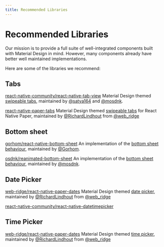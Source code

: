 ```yaml
---
title: Recommended Libraries
---
```


# Recommended Libraries

Our mission is to provide a full suite of well-integrated components built with Material Design in mind. However, many components already have better well maintained implementations.

Here are some of the libraries we recommend:

## Tabs

[react-native-community/react-native-tab-view](https://github.com/react-native-community/react-native-tab-view)
Material Design themed [swipeable tabs](https://material.io/design/components/tabs.html), maintained by [@satya164](https://twitter.com/satya164) and [@mosdnk](https://twitter.com/mosdnk).

[react-native-paper-tabs](https://github.com/web-ridge/react-native-paper-tabs)
Material Design themed [swipeable tabs](https://material.io/design/components/tabs.html) for React Native Paper, maintained by [@RichardLindhout](https://twitter.com/RichardLindhout) from [@web_ridge](https://twitter.com/web_ridge)

## Bottom sheet

[gorhom/react-native-bottom-sheet](https://github.com/gorhom/react-native-bottom-sheet)
An implementation of the [bottom sheet behaviour](https://material.io/design/components/sheets-bottom.html), maintained by [@Gorhom](https://twitter.com/Gorhom).

[osdnk/reanimated-bottom-sheet](https://github.com/osdnk/react-native-reanimated-bottom-sheet)
An implementation of the [bottom sheet behaviour](https://material.io/design/components/sheets-bottom.html), maintained by [@mosdnk](https://twitter.com/mosdnk).

## Date Picker
[web-ridge/react-native-paper-dates](https://github.com/web-ridge/react-native-paper-dates)
Material Design themed [date picker](https://material.io/components/date-pickers), maintained by [@RichardLindhout](https://twitter.com/RichardLindhout) from [@web_ridge](https://twitter.com/web_ridge)
 
[react-native-community/react-native-datetimepicker](https://github.com/react-native-community/react-native-datetimepicker)

## Time Picker
[web-ridge/react-native-paper-dates](https://github.com/web-ridge/react-native-paper-dates)
Material Design themed [time picker](https://material.io/components/time-pickers), maintained by [@RichardLindhout](https://twitter.com/RichardLindhout) from [@web_ridge](https://twitter.com/web_ridge)
